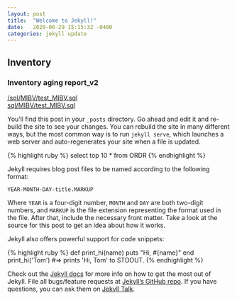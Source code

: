 ```yaml
---
layout: post
title:  "Welcome to Jekyll!"
date:   2020-06-29 15:15:32 -0400
categories: jekyll update
---
```

## Inventory ##
### Inventory aging report_v2 ###

<a href="https://github.com/montachem/reports/blob/master/sql/MIBV/test_MIBV.sql">/sql/MIBV/test_MIBV.sql</a>  
[sql/MIBV/test_MIBV.sql](/reports/sql/MIBV/test_MIBV.sql)





You’ll find this post in your `_posts` directory. Go ahead and edit it and re-build the site to see your changes. You can rebuild the site in many different ways, but the most common way is to run `jekyll serve`, which launches a web server and auto-regenerates your site when a file is updated.

{% highlight ruby %}
select top 10 * from ORDR
{% endhighlight %}

Jekyll requires blog post files to be named according to the following format:

`YEAR-MONTH-DAY-title.MARKUP`

Where `YEAR` is a four-digit number, `MONTH` and `DAY` are both two-digit numbers, and `MARKUP` is the file extension representing the format used in the file. After that, include the necessary front matter. Take a look at the source for this post to get an idea about how it works.

Jekyll also offers powerful support for code snippets:

{% highlight ruby %}
def print_hi(name)
  puts "Hi, #{name}"
end
print_hi('Tom')
#=> prints 'Hi, Tom' to STDOUT.
{% endhighlight %}

Check out the [Jekyll docs][jekyll-docs] for more info on how to get the most out of Jekyll. File all bugs/feature requests at [Jekyll’s GitHub repo][jekyll-gh]. If you have questions, you can ask them on [Jekyll Talk][jekyll-talk].

[jekyll-docs]: https://jekyllrb.com/docs/home
[jekyll-gh]:   https://github.com/jekyll/jekyll
[jekyll-talk]: https://talk.jekyllrb.com/
